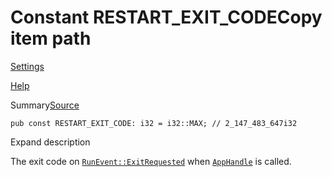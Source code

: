 # Constant RESTART\_EXIT\_CODECopy item path

[Settings](../settings.html)

[Help](../help.html)

Summary[Source](../src/tauri/app.rs.html#74)

```
pub const RESTART_EXIT_CODE: i32 = i32::MAX; // 2_147_483_647i32
```

Expand description

The exit code on [`RunEvent::ExitRequested`](enum.RunEvent.html_variant.ExitRequested.md "variant tauri::RunEvent::ExitRequested") when [`AppHandle`](struct.AppHandle.html_method.restart.md "struct tauri::AppHandle") is called.